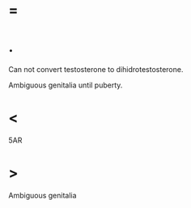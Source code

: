 # =

# .

Can not convert testosterone to dihidrotestosterone.

Ambiguous genitalia until puberty.

# <

5AR

# >

Ambiguous genitalia
